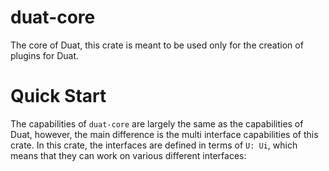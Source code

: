 # duat-core

The core of Duat, this crate is meant to be used only for the creation of plugins for Duat.

# Quick Start

The capabilities of `duat-core` are largely the same as the capabilities of Duat, however, the main difference is the multi interface capabilities of this crate. In this crate, the interfaces are defined in terms of `U: Ui`,  which means that they can work on various different interfaces:

```rust

```
